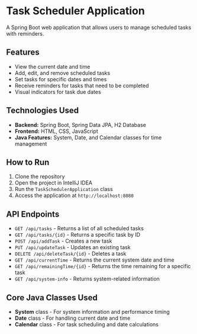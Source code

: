 # Task Scheduler Application

A Spring Boot web application that allows users to manage scheduled tasks with reminders.

## Features

- View the current date and time
- Add, edit, and remove scheduled tasks
- Set tasks for specific dates and times
- Receive reminders for tasks that need to be completed
- Visual indicators for task due dates

## Technologies Used

- **Backend:** Spring Boot, Spring Data JPA, H2 Database
- **Frontend:** HTML, CSS, JavaScript
- **Java Features:** System, Date, and Calendar classes for time management

## How to Run

1. Clone the repository
2. Open the project in IntelliJ IDEA
3. Run the `TaskSchedulerApplication` class
4. Access the application at `http://localhost:8080`

## API Endpoints

- `GET /api/tasks` - Returns a list of all scheduled tasks
- `GET /api/tasks/{id}` - Returns a specific task by ID
- `POST /api/addTask` - Creates a new task
- `PUT /api/updateTask` - Updates an existing task
- `DELETE /api/deleteTask/{id}` - Deletes a task
- `GET /api/currentTime` - Returns the current system date and time
- `GET /api/remainingTime/{id}` - Returns the time remaining for a specific task
- `GET /api/system-info` - Returns system-related information

## Core Java Classes Used

- **System** class - For system information and performance timing
- **Date** class - For handling current date and time
- **Calendar** class - For task scheduling and date calculations 